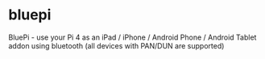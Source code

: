 # bluepi
BluePi - use your Pi 4 as an iPad / iPhone / Android Phone / Android Tablet addon using bluetooth (all devices with PAN/DUN are supported)

